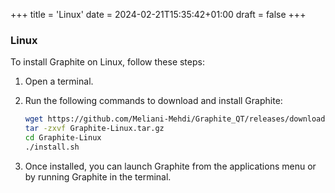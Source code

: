 +++
title = 'Linux'
date = 2024-02-21T15:35:42+01:00
draft = false
+++

### Linux

To install Graphite on Linux, follow these steps:

1. Open a terminal.
2. Run the following commands to download and install Graphite:

   ```bash
   wget https://github.com/Meliani-Mehdi/Graphite_QT/releases/download/v1.0.0/Graphite-Linux.tar.gz
   tar -zxvf Graphite-Linux.tar.gz
   cd Graphite-Linux
   ./install.sh
   ```

3. Once installed, you can launch Graphite from the applications menu or by running Graphite in the terminal.
